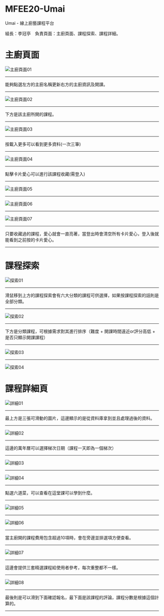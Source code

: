 # MFEE20-Umai
Umai - 線上廚藝課程平台

組長：李冠亭　負責頁面：主廚頁面、課程探索、課程詳細。

<h1>主廚頁面</h1>

![主廚頁面01](https://user-images.githubusercontent.com/90586292/146681714-0b816ac5-7cc9-40ce-9588-7f88d0b9c34a.png)

<hr>
能夠點選左方的主廚名稱更新右方的主廚資訊及開課。
<hr>

![主廚頁面02](https://user-images.githubusercontent.com/90586292/146681747-e832a503-3a3f-4c45-9391-46dd6b01326b.png)

<hr>
下方是該主廚所開的課程。
<hr>

![主廚頁面03](https://user-images.githubusercontent.com/90586292/146681798-2c73d23a-8bce-4ede-908b-947e1e7f372c.png)

<hr>
按載入更多可以看到更多資料(一次三筆)
<hr>

![主廚頁面04](https://user-images.githubusercontent.com/90586292/146681841-663c545d-78ff-4a73-a7af-c80f6428df51.png)

<hr>
點擊卡片愛心可以進行該課程收藏(需登入)
<hr>

![主廚頁面05](https://user-images.githubusercontent.com/90586292/146681928-ad7491c5-f9af-4c01-980b-2fae9bca9420.png)

<hr>

![主廚頁面06](https://user-images.githubusercontent.com/90586292/146681937-1b7c7923-358e-4503-885d-7bea1e0b50d5.png)

<hr>

![主廚頁面07](https://user-images.githubusercontent.com/90586292/146681946-bdbe160c-0681-4dca-827d-1e06ab14ea1b.png)

<hr>
只要收藏過的課程，愛心就會一直亮著，當登出時會清空所有卡片愛心，登入後就能看到之前按的卡片愛心。
<hr>


<h1>課程探索</h1>

![探索01](https://user-images.githubusercontent.com/90586292/146682082-4f8d8693-6538-4fb1-8a32-0dfd6b042f27.png)

<hr>
滑鼠移到上方的課程探索會有六大分類的課程可供選擇，如果按課程探索的話則是全部分類。
<hr>

![探索02](https://user-images.githubusercontent.com/90586292/146682150-c97143fc-4c6c-4086-8bd8-920ed81d0c29.png)

<hr>
下方是分類課程，可根據需求對其進行排序（難度 + 開課時間遠近or評分高低 + 是否只顯示開課課程）
<hr>

![探索03](https://user-images.githubusercontent.com/90586292/146682212-ecf778f6-29fc-41a0-bd62-367f9421300e.png)

<hr>

![探索04](https://user-images.githubusercontent.com/90586292/146682217-e803f343-7325-4374-a7fd-9663c7796338.png)

<h1>課程詳細頁</h1>

![詳細01](https://user-images.githubusercontent.com/90586292/146682231-52c223ab-dd2c-4f60-af67-da7e29a6c05f.png)

<hr>
最上方是三張可滑動的圖片，這邊顯示的是從資料庫拿到並且處理過後的資料。
<hr>

![詳細02](https://user-images.githubusercontent.com/90586292/146682268-78f2f141-0bc2-4ffc-a21d-f36ec7e7cd2c.png)

<hr>
這邊的萬年曆可以選擇梯次日期（課程一天即為一個梯次）
<hr>

![詳細03](https://user-images.githubusercontent.com/90586292/146682291-0477ff89-3a42-4e6b-817e-1238a189e01c.png)

<hr>

![詳細04](https://user-images.githubusercontent.com/90586292/146682296-7f776eb9-7f00-4bd2-966b-5b31997a38e8.png)

<hr>
點選六道菜，可以查看在這堂課可以學到什麼。
<hr>

![詳細05](https://user-images.githubusercontent.com/90586292/146682334-c8907c38-1ffa-402e-b545-6199791c304d.png)

<hr>

![詳細06](https://user-images.githubusercontent.com/90586292/146682340-1d2d723b-8913-416d-94c7-0ea60bc5beec.png)

<hr>
當主廚開的課程費用包含超過10項時，會在旁邊並排選項方便查看。
<hr>

![詳細07](https://user-images.githubusercontent.com/90586292/146682376-b3a40055-b3ae-435b-9bdb-d8a4382c7020.png)

<hr>
這邊會提供三套精選課程給使用者參考，每次重整都不一樣。
<hr>

![詳細08](https://user-images.githubusercontent.com/90586292/146682414-4efde22d-e7bb-43cd-9869-0222e4237989.png)

<hr>
最後則是可以滑到下面確認報名，最下面是該課程的評論，課程分數是根據這個計算的。
<hr>



